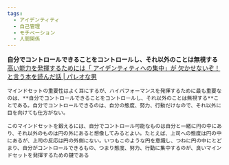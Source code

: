 ```yaml
---
tags:
  - アイデンティティ
  - 自己管理
  - モチベーション
  - 人間関係
---
```

**自分でコントロールできることをコントロールし、それ以外のことは無視する**
[高い能力を発揮するためには「 アイデンティティへの集中」が 欠かせないぞ！ と言う本を読んだ話 | パレオな男](https://yuchrszk.blogspot.com/2024/03/blog-post.html)

```
マインドセットの重要性はよく耳にするが、ハイパフォーマンスを発揮するために最も重要なのは、**自分でコントロールできることをコントロールし、それ以外のことは無視する**ことである。自分でコントロールできるのは、自分の態度、努力、行動だけなので、それ以外に目を向けても仕方がない。
```

```
このマインドセットを鍛えるには、自分でコントロール可能なものは自分と一緒に円の中にあり、それ以外のものは円の外にあると想像してみるとよい。たとえば、上司への態度は円の中にあるが、上司の反応は円の外側にない。いつもこのような円を意識し、つねに円の中にとどまり、自分がコントロールできるもの、つまり態度、努力、行動に集中するのが、良いマインドセットを発揮するための鍵である
```

